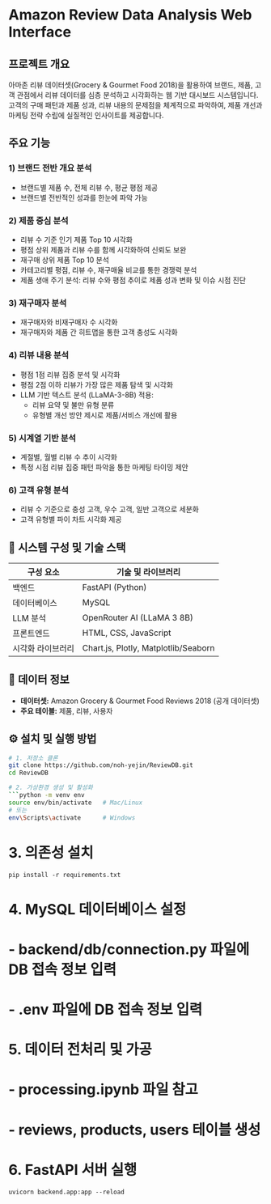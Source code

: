 # Amazon Review Data Analysis Web Interface

## 프로젝트 개요
아마존 리뷰 데이터셋(Grocery & Gourmet Food 2018)을 활용하여 브랜드, 제품, 고객 관점에서 리뷰 데이터를 심층 분석하고 시각화하는 웹 기반 대시보드 시스템입니다.  
고객의 구매 패턴과 제품 성과, 리뷰 내용의 문제점을 체계적으로 파악하여, 제품 개선과 마케팅 전략 수립에 실질적인 인사이트를 제공합니다.

## 주요 기능
### 1) 브랜드 전반 개요 분석
- 브랜드별 제품 수, 전체 리뷰 수, 평균 평점 제공  
- 브랜드별 전반적인 성과를 한눈에 파악 가능

### 2) 제품 중심 분석
- 리뷰 수 기준 인기 제품 Top 10 시각화  
- 평점 상위 제품과 리뷰 수를 함께 시각화하여 신뢰도 보완  
- 재구매 상위 제품 Top 10 분석  
- 카테고리별 평점, 리뷰 수, 재구매율 비교를 통한 경쟁력 분석  
- 제품 생애 주기 분석: 리뷰 수와 평점 추이로 제품 성과 변화 및 이슈 시점 진단

### 3) 재구매자 분석
- 재구매자와 비재구매자 수 시각화  
- 재구매자와 제품 간 히트맵을 통한 고객 충성도 시각화

### 4) 리뷰 내용 분석
- 평점 1점 리뷰 집중 분석 및 시각화  
- 평점 2점 이하 리뷰가 가장 많은 제품 탐색 및 시각화  
- LLM 기반 텍스트 분석 (LLaMA-3-8B) 적용:  
  - 리뷰 요약 및 불만 유형 분류  
  - 유형별 개선 방안 제시로 제품/서비스 개선에 활용

### 5) 시계열 기반 분석
- 계절별, 월별 리뷰 수 추이 시각화  
- 특정 시점 리뷰 집중 패턴 파악을 통한 마케팅 타이밍 제안

### 6) 고객 유형 분석
- 리뷰 수 기준으로 충성 고객, 우수 고객, 일반 고객으로 세분화  
- 고객 유형별 파이 차트 시각화 제공

## 🧩 시스템 구성 및 기술 스택
| 구성 요소       | 기술 및 라이브러리              |
| --------------- | ------------------------------ |
| 백엔드          | FastAPI (Python)               |
| 데이터베이스    | MySQL                         |
| LLM 분석        | OpenRouter AI (LLaMA 3 8B)     |
| 프론트엔드      | HTML, CSS, JavaScript          |
| 시각화 라이브러리 | Chart.js, Plotly, Matplotlib/Seaborn |

## 📂 데이터 정보
- **데이터셋:** Amazon Grocery & Gourmet Food Reviews 2018 (공개 데이터셋)  
- **주요 테이블:** 제품, 리뷰, 사용자

## ⚙️ 설치 및 실행 방법

```bash
# 1. 저장소 클론
git clone https://github.com/noh-yejin/ReviewDB.git
cd ReviewDB

# 2. 가상환경 생성 및 활성화
```python -m venv env
source env/bin/activate   # Mac/Linux
# 또는
env\Scripts\activate      # Windows
```

# 3. 의존성 설치
```pip install -r requirements.txt```

# 4. MySQL 데이터베이스 설정
# - backend/db/connection.py 파일에 DB 접속 정보 입력
# - .env 파일에 DB 접속 정보 입력

# 5. 데이터 전처리 및 가공
# - processing.ipynb 파일 참고
# - reviews, products, users 테이블 생성

# 6. FastAPI 서버 실행
```uvicorn backend.app:app --reload ```
